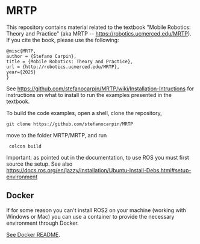 # MRTP
This repository contains material related to the textbook "Mobile Robotics: Theory and Practice" (aka MRTP -- https://robotics.ucmerced.edu/MRTP).
If you cite the book, please use the following:

    @misc{MRTP,
    author = {Stefano Carpin},
    title = {Mobile Robotics: Theory and Practice},
    url = {http://robotics.ucmerced.edu/MRTP},
    year={2025}
    } 

See https://github.com/stefanocarpin/MRTP/wiki/Installation-Intructions for instructions on what to install to run the examples presented in the textbook.

To build the code examples, open a shell, clone the repository, 

    git clone https://github.com/stefanocarpin/MRTP

move to the folder MRTP/MRTP, and run

     colcon build
     
Important: as pointed out in the documentation, to use ROS you must first source the setup. See also https://docs.ros.org/en/jazzy/Installation/Ubuntu-Install-Debs.html#setup-environment

## Docker
If for some reason you can't install ROS2 on your machine (working with Windows or Mac) you can use a container to provide the necessary environment through Docker.

[See Docker README](docker/README.md).

